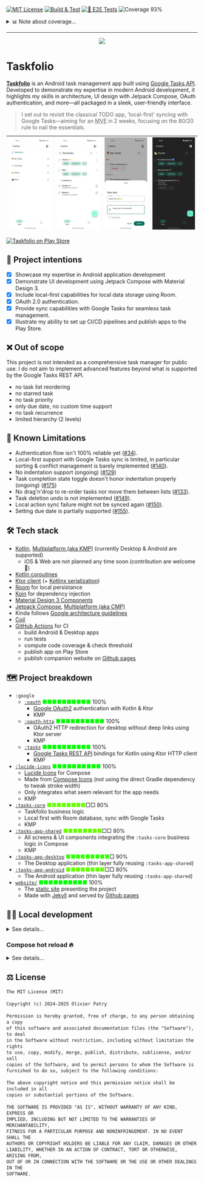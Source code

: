 [![MIT License](https://img.shields.io/badge/license-MIT-rgb%280%2C107%2C88%29)](https://github.com/opatry/taskfolio/blob/main/LICENSE)
[![Build & Test](https://github.com/opatry/tasks-app/actions/workflows/build.yml/badge.svg)](https://github.com/opatry/tasks-app/actions/workflows/build.yml)
[![📲 E2E Tests](https://github.com/opatry/taskfolio/actions/workflows/e2e-tests.yml/badge.svg)](https://github.com/opatry/taskfolio/actions/workflows/e2e-tests.yml)
![Coverage 93%](https://img.shields.io/badge/Coverage-93%25-rgb%28154%2C205%2C50%29)

<details>
<summary>📊 Note about coverage…</summary>

The coverage report excludes code not intended to be covered.

This avoids the [“broken window” effect](https://blog.codinghorror.com/the-broken-window-theory/): whether coverage is at 43% or 56%, it’s perceived as equally low—so efforts to improve it are often dismissed. In contrast, high or near-100% coverage is seen as achievable and worth tracking.

Refer to the root project's [`build.gradle.kts`](build.gradle.kts#L55-L90) for details.

*Excluded elements include:*
- Data models (no logic to test)
-	Authentication (tedious to cover for now; may change later)
- Dependency injection (limited relevance despite some graph tests)
- Generated code that's untestable or irrelevant (that said, `*Dao_Impl` are retained)
- Root screens (difficult to test due to navigation, `ViewModel`, DI, etc.); testable parts are extracted for UI tests
- Compose UI previews
- Dummy screens using only Material components without logic
- Compose icons
- Resources
</details>

---

<div align="center">
<img src="fastlane/metadata/store/en-US/images/featureGraphic.png" width="500">
</div>

# Taskfolio

[**Taskfolio**](https://opatry.github.io/taskfolio) is an Android task management app built using [Google Tasks API](https://developers.google.com/tasks/reference/rest). Developed to demonstrate my expertise in modern Android development, it highlights my skills in architecture, UI design with Jetpack Compose, OAuth authentication, and more—all packaged in a sleek, user-friendly interface.

> I set out to revisit the classical TODO app, ‘local-first’ syncing with Google Tasks—aiming for an <abbr title="Minimum Viable Experience">MVE</abbr> in 2 weeks, focusing on the 80/20 rule to nail the essentials.

| ![](assets/screens/task_lists_light.png) | ![](assets/screens/groceries_light.png) | ![](assets/screens/add_task_light.png) | ![](assets/screens/home_dark.png)  |
| --------------------------------------- |--------------------------------------- | ---------------------------------- | ---------------------------------- |

[![Taskfolio on Play Store](assets/GetItOnGooglePlay_Badge_Web_color_English.png)](https://play.google.com/store/apps/details?id=net.opatry.tasks.app)

## 🎯 Project intentions

- [x] Showcase my expertise in Android application development
- [x] Demonstrate UI development using Jetpack Compose with Material Design 3.
- [x] Include local-first capabilities for local data storage using Room.
- [x] OAuth 2.0 authentication.
- [x] Provide sync capabilities with Google Tasks for seamless task management.
- [x] Illustrate my ability to set up CI/CD pipelines and publish apps to the Play Store.

## ❌ Out of scope

This project is not intended as a comprehensive task manager for public use.
I do not aim to implement advanced features beyond what is supported by the Google Tasks REST API.

- no task list reordering
- no starred task
- no task priority
- only due date, no custom time support
- no task recurrence
- limited hierarchy (2 levels)

## 🚧 Known Limitations

- Authentication flow isn't 100% reliable yet ([#34](https://github.com/opatry/taskfolio/issues/34)).
- Local-first support with Google Tasks sync is limited, in particular sorting & conflict management is barely implemented ([#140](https://github.com/opatry/taskfolio/issues/140)).
- No indentation support (ongoing) ([#129](https://github.com/opatry/taskfolio/issues/129))
- Task completion state toggle doesn't honor indentation properly (ongoing) ([#175](https://github.com/opatry/taskfolio/issues/175))
- No drag'n'drop to re-order tasks nor move them between lists ([#133](https://github.com/opatry/taskfolio/issues/133)).
- Task deletion undo is not implemented ([#149](https://github.com/opatry/taskfolio/issues/149)).
- Local action sync failure might not be synced again ([#150](https://github.com/opatry/taskfolio/issues/150)).
- Setting due date is partially supported ([#155](https://github.com/opatry/taskfolio/issues/155)).

## 🛠️ Tech stack

- [Kotlin](https://kotlinlang.org/), [Multiplatform (aka KMP)](https://kotlinlang.org/docs/multiplatform.html) (currently Desktop & Android are supported)
  - iOS & Web are not planned any time soon (contribution are welcome 🤝)
- [Kotlin coroutines](https://kotlinlang.org/docs/reference/coroutines/coroutines-guide.html)
- [Ktor client](https://ktor.io/) (+ [Kotlinx serialization](https://kotlinlang.org/docs/serialization.html))
- [Room](https://developer.android.com/training/data-storage/room) for local persistance
- [Koin](https://insert-koin.io/) for dependency injection
- [Material Design 3 Components](https://developer.android.com/develop/ui/compose/designsystems/material3)
- [Jetpack Compose](https://developer.android.com/jetpack/compose), [Multiplatform (aka CMP)](https://www.jetbrains.com/compose-multiplatform/)
- Kinda follows [Google architecture guidelines](https://developer.android.com/topic/architecture)
- [Coil](https://coil-kt.github.io/coil/)
- [GitHub Actions](https://docs.github.com/en/actions) for CI
  - build Android & Desktop apps
  - run tests
  - compute code coverage & check threshold
  - publish app on Play Store
  - publish companion website on [Github pages](https://pages.github.com/)

## 🗺️ Project breakdown

- `:google`
  - [`:oauth`](google/oauth/) <span style="color: #00FF00;">■■■■■■■■■■</span> 100%
    - [Google OAuth2](https://developers.google.com/identity/protocols/oauth2) authentication with Kotlin & Ktor
    - KMP
  - [`:oauth-http`](google/oauth-http/) <span style="color: #00FF00;">■■■■■■■■■■</span> 100%
    - OAuth2 HTTP redirection for desktop without deep links using Ktor server
    - KMP
  - [`:tasks`](google/tasks) <span style="color: #00FF00;">■■■■■■■■■■</span> 100%
    - [Google Tasks REST API](https://developers.google.com/tasks/reference/rest) bindings for Kotlin using Ktor HTTP client 
    - KMP
- [`:lucide-icons`](lucide-icons) <span style="color: #00FF00;">■■■■■■■■■■</span> 100%
  - [Lucide Icons](https://lucide.dev/icons/) for Compose
  - Made from [Compose Icons](https://composeicons.com/icon-libraries/lucide) (not using the direct Gradle dependency to tweak stroke width)
  - Only integrates what seem relevant for the app needs
  - KMP
- [`:tasks-core`](tasks-core) <span style="color: #66FF00;">■■■■■■■■</span>□□ 80%
  - Taskfolio business logic
  - Local first with Room database, sync with Google Tasks 
  - KMP
- [`:tasks-app-shared`](tasks-app-shared) <span style="color: #66FF00;">■■■■■■■■</span>□□ 80%
  - All screens & UI components integrating the `:tasks-core` business logic
    in Compose
  - KMP
- [`:tasks-app-desktop`](tasks-app-desktop) <span style="color: #33FF00;">■■■■■■■■■</span>□ 90%
  - The Desktop application (thin layer fully reusing `:tasks-app-shared`)
- [`:tasks-app-android`](tasks-app-android) <span style="color: #66FF00;">■■■■■■■■</span>□□ 80%
  - The Android application (thin layer fully reusing `:tasks-app-shared`)
- [`website/`](website) <span style="color: #00FF00;">■■■■■■■■■■</span> 100%
  - The [static site](https://opatry.github.io/taskfolio/) presenting the project
  - Made with [Jekyll](https://jekyllrb.com/) and served by [Github pages](https://pages.github.com/)

## 🧑‍💻 Local development

<details>
<summary>See details…</summary>

Decrypt `*.gpg` files needed for development, and copy decrypted versions in proper places.

```bash
PLAYSTORE_SECRET_PASSPHRASE=MY_SECRET ./_ci/decrypt_secrets.sh
```

### Updating `google-services.json`

The production `google-services.json` file is ignored by SCM to avoid exposing API keys in public repository.
To update it, download the new version, encrypt it using `gpg --symmetric --cipher-algo AES256 google-services.json` 
and store this in `_ci/google-services.json.gpg`.
The `decrypt_secrets.sh` will take it into account.
</details>

### Compose hot reload 🔥

<details>
<summary>See details…</summary>

It is possible to use [Compose hot reload](https://github.com/JetBrains/compose-hot-reload) on
desktop app by running the `:tasks-app-desktop:runHot` Gradle task.

You'll see a Compose icon near the top left corner of the window.

![](assets/compose-hot-reload-icon.png)

When clicking on it, it will open a new window with the hot reload status.

![](assets/compose-hot-reload-console.png)
</details>

## ⚖️ License

```
The MIT License (MIT)

Copyright (c) 2024-2025 Olivier Patry

Permission is hereby granted, free of charge, to any person obtaining a copy
of this software and associated documentation files (the "Software"), to deal
in the Software without restriction, including without limitation the rights
to use, copy, modify, merge, publish, distribute, sublicense, and/or sell
copies of the Software, and to permit persons to whom the Software is
furnished to do so, subject to the following conditions:

The above copyright notice and this permission notice shall be included in all
copies or substantial portions of the Software.

THE SOFTWARE IS PROVIDED "AS IS", WITHOUT WARRANTY OF ANY KIND, EXPRESS OR
IMPLIED, INCLUDING BUT NOT LIMITED TO THE WARRANTIES OF MERCHANTABILITY,
FITNESS FOR A PARTICULAR PURPOSE AND NONINFRINGEMENT. IN NO EVENT SHALL THE
AUTHORS OR COPYRIGHT HOLDERS BE LIABLE FOR ANY CLAIM, DAMAGES OR OTHER
LIABILITY, WHETHER IN AN ACTION OF CONTRACT, TORT OR OTHERWISE, ARISING FROM,
OUT OF OR IN CONNECTION WITH THE SOFTWARE OR THE USE OR OTHER DEALINGS IN THE
SOFTWARE.
```
